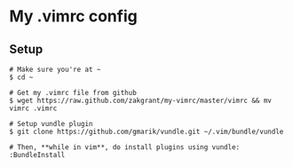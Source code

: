 My .vimrc config
================

Setup
-----
    
    # Make sure you're at ~
    $ cd ~

    # Get my .vimrc file from github
    $ wget https://raw.github.com/zakgrant/my-vimrc/master/vimrc && mv vimrc .vimrc
  
    # Setup vundle plugin
    $ git clone https://github.com/gmarik/vundle.git ~/.vim/bundle/vundle

    # Then, **while in vim**, do install plugins using vundle:
    :BundleInstall
